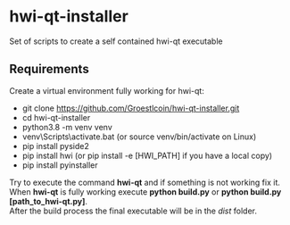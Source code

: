 # hwi-qt-installer

Set of scripts to create a self contained hwi-qt executable

## Requirements

Create a virtual environment fully working for hwi-qt:

- git clone https://github.com/Groestlcoin/hwi-qt-installer.git
- cd hwi-qt-installer
- python3.8 -m venv venv
- venv\Scripts\activate.bat (or source venv/bin/activate on Linux)
- pip install pyside2
- pip install hwi (or pip install -e [HWI_PATH] if you have a local copy)
- pip install pyinstaller

Try to execute the command **hwi-qt** and if something is not working fix it.    
When **hwi-qt** is fully working execute **python build.py** or **python build.py [path_to_hwi-qt.py]**.    
After the build process the final executable will be in the *dist* folder.

